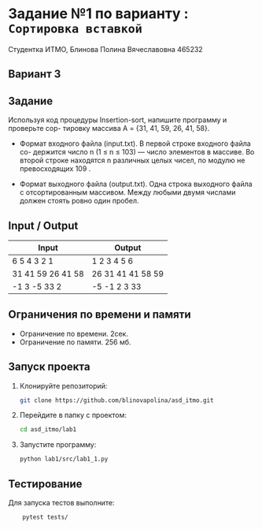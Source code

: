 # Задание №1 по варианту  : `Сортировка вставкой`
Студентка ИТМО,  Блинова Полина Вячеславовна 465232

## Вариант 3

## Задание 
Используя код процедуры Insertion-sort, напишите программу и проверьте сор- тировку массива A = {31, 41, 59, 26, 41, 58}.

- Формат входного файла (input.txt). В первой строке входного файла со- держится число n (1 ≤ n ≤ 103) — число элементов в массиве. Во второй строке находятся n различных целых чисел, по модулю не превосходящих 109 .

- Формат выходного файла (output.txt). Одна строка выходного файла с отсортированным массивом. Между любыми двумя числами должен стоять ровно один пробел.

## Input / Output 

| Input             | Output            |
|-------------------|-------------------|
| 6 5 4 3 2 1       | 1 2 3 4 5 6       |
| 31 41 59 26 41 58 | 26 31 41 41 58 59 |
| -1 3 -5 33 2      | -5 -1 2 3 33      |

## Ограничения по времени и памяти

- Ограничение по времени. 2сек.
- Ограничение по памяти. 256 мб.


## Запуск проекта
1. Клонируйте репозиторий:
   ```bash
   git clone https://github.com/blinovapolina/asd_itmo.git
   ```
2. Перейдите в папку с проектом:
   ```bash
   cd asd_itmo/lab1
   ```
3. Запустите программу:
   ```bash
   python lab1/src/lab1_1.py
   ```


## Тестирование
Для запуска тестов выполните:
```bash
    pytest tests/
```
